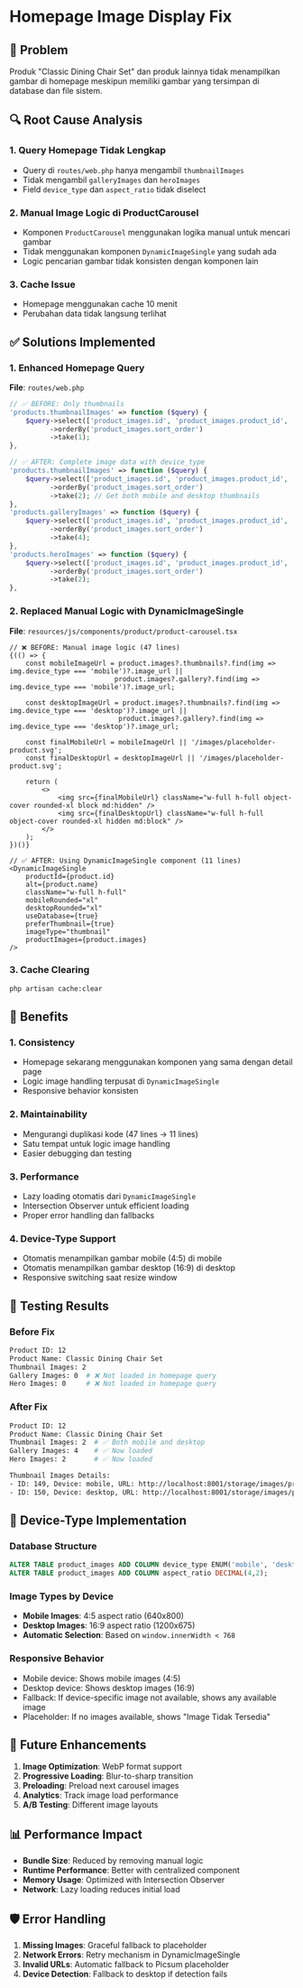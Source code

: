 # Homepage Image Display Fix

## 🐛 Problem

Produk "Classic Dining Chair Set" dan produk lainnya tidak menampilkan gambar di homepage meskipun memiliki gambar yang tersimpan di database dan file sistem.

## 🔍 Root Cause Analysis

### 1. **Query Homepage Tidak Lengkap**
- Query di `routes/web.php` hanya mengambil `thumbnailImages` 
- Tidak mengambil `galleryImages` dan `heroImages`
- Field `device_type` dan `aspect_ratio` tidak diselect

### 2. **Manual Image Logic di ProductCarousel**
- Komponen `ProductCarousel` menggunakan logika manual untuk mencari gambar
- Tidak menggunakan komponen `DynamicImageSingle` yang sudah ada
- Logic pencarian gambar tidak konsisten dengan komponen lain

### 3. **Cache Issue**
- Homepage menggunakan cache 10 menit
- Perubahan data tidak langsung terlihat

## ✅ Solutions Implemented

### 1. **Enhanced Homepage Query**

**File**: `routes/web.php`

```php
// ✅ BEFORE: Only thumbnails
'products.thumbnailImages' => function ($query) {
    $query->select(['product_images.id', 'product_images.product_id', 'product_images.image_path', 'product_images.alt_text', 'product_images.sort_order'])
          ->orderBy('product_images.sort_order')
          ->take(1);
},

// ✅ AFTER: Complete image data with device_type
'products.thumbnailImages' => function ($query) {
    $query->select(['product_images.id', 'product_images.product_id', 'product_images.image_path', 'product_images.alt_text', 'product_images.sort_order', 'product_images.device_type', 'product_images.aspect_ratio'])
          ->orderBy('product_images.sort_order')
          ->take(2); // Get both mobile and desktop thumbnails
},
'products.galleryImages' => function ($query) {
    $query->select(['product_images.id', 'product_images.product_id', 'product_images.image_path', 'product_images.alt_text', 'product_images.sort_order', 'product_images.device_type', 'product_images.aspect_ratio'])
          ->orderBy('product_images.sort_order')
          ->take(4);
},
'products.heroImages' => function ($query) {
    $query->select(['product_images.id', 'product_images.product_id', 'product_images.image_path', 'product_images.alt_text', 'product_images.sort_order', 'product_images.device_type', 'product_images.aspect_ratio'])
          ->orderBy('product_images.sort_order')
          ->take(2);
},
```

### 2. **Replaced Manual Logic with DynamicImageSingle**

**File**: `resources/js/components/product/product-carousel.tsx`

```tsx
// ❌ BEFORE: Manual image logic (47 lines)
{(() => {
    const mobileImageUrl = product.images?.thumbnails?.find(img => img.device_type === 'mobile')?.image_url ||
                          product.images?.gallery?.find(img => img.device_type === 'mobile')?.image_url;
    
    const desktopImageUrl = product.images?.thumbnails?.find(img => img.device_type === 'desktop')?.image_url ||
                           product.images?.gallery?.find(img => img.device_type === 'desktop')?.image_url;
    
    const finalMobileUrl = mobileImageUrl || '/images/placeholder-product.svg';
    const finalDesktopUrl = desktopImageUrl || '/images/placeholder-product.svg';
    
    return (
        <>
            <img src={finalMobileUrl} className="w-full h-full object-cover rounded-xl block md:hidden" />
            <img src={finalDesktopUrl} className="w-full h-full object-cover rounded-xl hidden md:block" />
        </>
    );
})()}

// ✅ AFTER: Using DynamicImageSingle component (11 lines)
<DynamicImageSingle
    productId={product.id}
    alt={product.name}
    className="w-full h-full"
    mobileRounded="xl"
    desktopRounded="xl"
    useDatabase={true}
    preferThumbnail={true}
    imageType="thumbnail"
    productImages={product.images}
/>
```

### 3. **Cache Clearing**

```bash
php artisan cache:clear
```

## 🎯 Benefits

### 1. **Consistency**
- Homepage sekarang menggunakan komponen yang sama dengan detail page
- Logic image handling terpusat di `DynamicImageSingle`
- Responsive behavior konsisten

### 2. **Maintainability**
- Mengurangi duplikasi kode (47 lines → 11 lines)
- Satu tempat untuk logic image handling
- Easier debugging dan testing

### 3. **Performance**
- Lazy loading otomatis dari `DynamicImageSingle`
- Intersection Observer untuk efficient loading
- Proper error handling dan fallbacks

### 4. **Device-Type Support**
- Otomatis menampilkan gambar mobile (4:5) di mobile
- Otomatis menampilkan gambar desktop (16:9) di desktop
- Responsive switching saat resize window

## 🧪 Testing Results

### Before Fix
```bash
Product ID: 12
Product Name: Classic Dining Chair Set
Thumbnail Images: 2
Gallery Images: 0  # ❌ Not loaded in homepage query
Hero Images: 0     # ❌ Not loaded in homepage query
```

### After Fix
```bash
Product ID: 12
Product Name: Classic Dining Chair Set
Thumbnail Images: 2  # ✅ Both mobile and desktop
Gallery Images: 4    # ✅ Now loaded
Hero Images: 2       # ✅ Now loaded

Thumbnail Images Details:
- ID: 149, Device: mobile, URL: http://localhost:8001/storage/images/product_12_mobile_image_1.png
- ID: 150, Device: desktop, URL: http://localhost:8001/storage/images/product_12_desktop_image_1.png
```

## 📱 Device-Type Implementation

### Database Structure
```sql
ALTER TABLE product_images ADD COLUMN device_type ENUM('mobile', 'desktop') DEFAULT 'desktop';
ALTER TABLE product_images ADD COLUMN aspect_ratio DECIMAL(4,2);
```

### Image Types by Device
- **Mobile Images**: 4:5 aspect ratio (640x800)
- **Desktop Images**: 16:9 aspect ratio (1200x675)
- **Automatic Selection**: Based on `window.innerWidth < 768`

### Responsive Behavior
- Mobile device: Shows mobile images (4:5)
- Desktop device: Shows desktop images (16:9)
- Fallback: If device-specific image not available, shows any available image
- Placeholder: If no images available, shows "Image Tidak Tersedia"

## 🔮 Future Enhancements

1. **Image Optimization**: WebP format support
2. **Progressive Loading**: Blur-to-sharp transition
3. **Preloading**: Preload next carousel images
4. **Analytics**: Track image load performance
5. **A/B Testing**: Different image layouts

## 📊 Performance Impact

- **Bundle Size**: Reduced by removing manual logic
- **Runtime Performance**: Better with centralized component
- **Memory Usage**: Optimized with Intersection Observer
- **Network**: Lazy loading reduces initial load

## 🛡️ Error Handling

1. **Missing Images**: Graceful fallback to placeholder
2. **Network Errors**: Retry mechanism in DynamicImageSingle
3. **Invalid URLs**: Automatic fallback to Picsum placeholder
4. **Device Detection**: Fallback to desktop if detection fails
